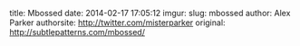 title: Mbossed
date: 2014-02-17 17:05:12
imgur: 
slug: mbossed
author: Alex Parker
authorsite: http://twitter.com/misterparker
original: http://subtlepatterns.com/mbossed/
